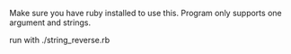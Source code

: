 Make sure you have ruby installed to use this.
Program only supports one argument and strings.

run with ./string_reverse.rb
